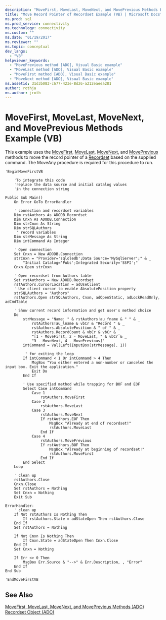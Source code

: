```yaml
---
description: "MoveFirst, MoveLast, MoveNext, and MovePrevious Methods Example (VB)"
title: "Move Record Pointer of Recordset Example (VB) | Microsoft Docs"
ms.prod: sql
ms.prod_service: connectivity
ms.technology: connectivity
ms.custom: ""
ms.date: "01/19/2017"
ms.reviewer: ""
ms.topic: conceptual
dev_langs: 
  - "VB"
helpviewer_keywords: 
  - "MovePrevious method [ADO], Visual Basic example"
  - "MoveLast method [ADO], Visual Basic example"
  - "MoveFirst method [ADO], Visual Basic example"
  - "MoveNext method [ADO], Visual Basic example"
ms.assetid: 31d3b083-c677-423e-8d26-a212eaeea281
author: rothja
ms.author: jroth
---
```

# MoveFirst, MoveLast, MoveNext, and MovePrevious Methods Example (VB)
This example uses the [MoveFirst](../../../ado/reference/ado-api/movefirst-movelast-movenext-and-moveprevious-methods-ado.md), [MoveLast](../../../ado/reference/ado-api/movefirst-movelast-movenext-and-moveprevious-methods-ado.md), [MoveNext](../../../ado/reference/ado-api/movefirst-movelast-movenext-and-moveprevious-methods-ado.md), and [MovePrevious](../../../ado/reference/ado-api/movefirst-movelast-movenext-and-moveprevious-methods-ado.md) methods to move the record pointer of a [Recordset](../../../ado/reference/ado-api/recordset-object-ado.md) based on the supplied command. The MoveAny procedure is required for this procedure to run.  
  
```  
'BeginMoveFirstVB  
  
    'To integrate this code  
    'replace the data source and initial catalog values  
    'in the connection string  
  
Public Sub Main()  
    On Error GoTo ErrorHandler  
  
    ' connection and recordset variables  
    Dim rstAuthors As ADODB.Recordset  
    Dim Cnxn As ADODB.Connection  
    Dim strCnxn As String  
    Dim strSQLAuthors  
     ' record variables  
    Dim strMessage As String  
    Dim intCommand As Integer  
  
    ' Open connection  
    Set Cnxn = New ADODB.Connection  
    strCnxn = "Provider='sqloledb';Data Source='MySqlServer';" & _  
        "Initial Catalog='Pubs';Integrated Security='SSPI';"  
    Cnxn.Open strCnxn  
  
    ' Open recordset from Authors table  
    Set rstAuthors = New ADODB.Recordset  
    rstAuthors.CursorLocation = adUseClient  
    ' Use client cursor to enable AbsolutePosition property  
    strSQLAuthors = "Authors"  
    rstAuthors.Open strSQLAuthors, Cnxn, adOpenStatic, adLockReadOnly, adCmdTable  
  
    ' Show current record information and get user's method choice  
    Do  
        strMessage = "Name: " & rstAuthors!au_fname & " " & _  
            rstAuthors!au_lname & vbCr & "Record " & _  
            rstAuthors.AbsolutePosition & " of " & _  
            rstAuthors.RecordCount & vbCr & vbCr & _  
            "[1 - MoveFirst, 2 - MoveLast, " & vbCr & _  
            "3 - MoveNext, 4 - MovePrevious]"  
        intCommand = Val(Left(InputBox(strMessage), 1))  
  
         ' for exiting the loop  
        If intCommand < 1 Or intCommand > 4 Then  
            MsgBox "You either entered a non-number or canceled the input box. Exit the application."  
            Exit Do  
        End If  
  
        ' Use specified method while trapping for BOF and EOF  
        Select Case intCommand  
            Case 1  
                rstAuthors.MoveFirst  
            Case 2  
                rstAuthors.MoveLast  
            Case 3  
                rstAuthors.MoveNext  
                If rstAuthors.EOF Then  
                    MsgBox "Already at end of recordset!"  
                    rstAuthors.MoveLast  
                End If  
            Case 4  
                rstAuthors.MovePrevious  
                If rstAuthors.BOF Then  
                    MsgBox "Already at beginning of recordset!"  
                    rstAuthors.MoveFirst  
                End If  
        End Select  
    Loop  
  
    ' clean up  
    rstAuthors.Close  
    Cnxn.Close  
    Set rstAuthors = Nothing  
    Set Cnxn = Nothing  
    Exit Sub  
  
ErrorHandler:  
    ' clean up  
    If Not rstAuthors Is Nothing Then  
        If rstAuthors.State = adStateOpen Then rstAuthors.Close  
    End If  
    Set rstAuthors = Nothing  
  
    If Not Cnxn Is Nothing Then  
        If Cnxn.State = adStateOpen Then Cnxn.Close  
    End If  
    Set Cnxn = Nothing  
  
    If Err <> 0 Then  
        MsgBox Err.Source & "-->" & Err.Description, , "Error"  
    End If  
End Sub  
  
'EndMoveFirstVB  
```  
  
## See Also  
 [MoveFirst, MoveLast, MoveNext, and MovePrevious Methods (ADO)](../../../ado/reference/ado-api/movefirst-movelast-movenext-and-moveprevious-methods-ado.md)   
 [Recordset Object (ADO)](../../../ado/reference/ado-api/recordset-object-ado.md)
